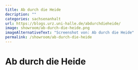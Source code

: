 ```yaml
---
title: Ab durch die Heide
decription: ""
categories: sachsenanhalt
url: https://blogs.urz.uni-halle.de/abdurchdieheide/
image: showroom/ab-durch-die-heide.png
imageAlternativeText: "Screenshot von: Ab durch die Heide"
permalink: /showroom/ab-durch-die-heide
---
```


# Ab durch die Heide
